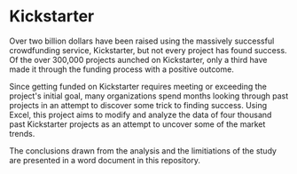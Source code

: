 # Kickstarter

Over two billion dollars have been raised using the massively successful crowdfunding service, Kickstarter, but not every project has found success. Of the over 300,000 projects aunched on Kickstarter, only a third have made it through the funding process with a positive outcome.

Since getting funded on Kickstarter requires meeting or exceeding the project's initial goal, many organizations spend months looking through past projects in an attempt to discover some trick to finding success. Using Excel, this project aims to modify and analyze the data of four thousand past Kickstarter projects as an attempt to uncover some of the market trends.

The conclusions drawn from the analysis and the limitiations of the study are presented in a word document in this repository. 
